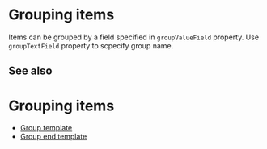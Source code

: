 # Grouping items

Items can be grouped by a field specified in `groupValueField` property. Use `groupTextField` property to scpecify group name.

## See also

# Grouping items
* [Group template](http://localhost:3000/ionic-selectable/templates/group-template)
* [Group end template](http://localhost:3000/ionic-selectable/templates/group-end-template)
